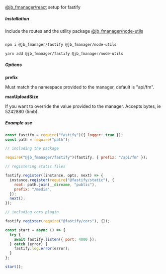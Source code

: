 <p style="font-size:14px;"><a href=https://github.com/jbystronski/jb-fmanager-react">@jb_fmanager/react</a> setup for fastify</p>
<h5>Installation</h5>

<p style="font-size:14px;">Include the routes and the utility package <a href="https://github.com/jbystronski/jb-fmanager-node-utils">@jb_fmanager/node-utils</a></p>

```bash

npm i @jb_fmanager/fastify @jb_fmanager/node-utils

yarn add @jb_fmanager/fastify @jb_fmanager/node-utils

```

<h5>Options</h5>

<p style="font-size:14px; font-weight: bold">prefix</p>
<p style="font-size:14px;">Must match the namespace provided to the manager, default is "api/fm".</p>
<p style="font-size:14px; font-weight: bold">maxUploadSize</p>
<p style="font-size:14px;">If you want to override the value provided to the manager. Accepts bytes, ie 5242880 (5mb).</p>

<h5>Example use</h5>

```js
const fastify = require("fastify")({ logger: true });
const path = require("path");

// including the package

require("@jb_fmanager/fastify")(fastify, { prefix: "/api/fm" });

// registering static files

fastify.register((instance, opts, next) => {
  instance.register(require("@fastify/static"), {
    root: path.join(__dirname, "public"),
    prefix: "/media",
  });
  next();
});

// including cors plugin

fastify.register(require("@fastify/cors"), {});

const start = async () => {
  try {
    await fastify.listen({ port: 4000 });
  } catch (error) {
    fastify.log.error(error);
  }
};

start();
```
